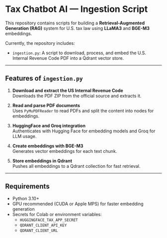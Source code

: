 # Tax Chatbot AI — Ingestion Script

This repository contains scripts for building a **Retrieval-Augmented Generation (RAG)** system for U.S. tax law using **LLaMA3** and **BGE-M3** embeddings.

Currently, the repository includes:

- `ingestion.py`: A script to download, process, and embed the U.S. Internal Revenue Code PDF into a Qdrant vector store.

---

## Features of `ingestion.py`

1. **Download and extract the US Internal Revenue Code**  
   Downloads the PDF ZIP from the official source and extracts it.

2. **Read and parse PDF documents**  
   Uses `PyMuPDFReader` to read PDFs and split the content into nodes for embeddings.

3. **HuggingFace and Groq integration**  
   Authenticates with Hugging Face for embedding models and Groq for LLM usage.

4. **Create embeddings with BGE-M3**  
   Generates vector embeddings for each text chunk.

5. **Store embeddings in Qdrant**  
   Pushes all embeddings to a Qdrant collection for fast retrieval.

---

## Requirements

- Python 3.10+  
- GPU recommended (CUDA or Apple MPS) for faster embedding generation  
- Secrets for Colab or environment variables:
  - `HUGGINGFACE_TAX_APP_SECRET`
  - `QDRANT_CLIENT_API_KEY`
  - `QDRANT_CLIENT_URL`
